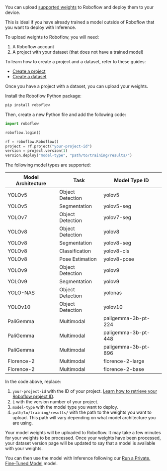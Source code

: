 You can upload [supported weights](/models/supported_models/) to Roboflow and deploy them to your device.

This is ideal if you have already trained a model outside of Roboflow that you want to deploy with Inference.

To upload weights to Roboflow, you will need:

1. A Roboflow account
2. A project with your dataset (that does not have a trained model)

To learn how to create a project and a dataset, refer to these guides:

- [Create a project](https://docs.roboflow.com/datasets/create-a-project)
- [Create a dataset](https://docs.roboflow.com/datasets/create-a-dataset-version)

Once you have a project with a dataset, you can upload your weights.

Install the Roboflow Python package:

```bash
pip install roboflow
```

Then, create a new Python file and add the following code:

```python
import roboflow

roboflow.login()

rf = roboflow.Roboflow()
project = rf.project("your-project-id")
version = project.version(1)
version.deploy("model-type", "path/to/training/results/")
```

The following model types are supported:

|Model Architecture|Task      |Model Type ID                 |
|------------------|----------------|-------------------|
|YOLOv5            |Object Detection|yolov5             |
|YOLOv5            |Segmentation    |yolov5-seg         |
|YOLOv7            |Object Detection|yolov7-seg         |
|YOLOv8            |Object Detection|yolov8             |
|YOLOv8            |Segmentation    |yolov8-seg         |
|YOLOv8            |Classification  |yolov8-cls         |
|YOLOv8            |Pose Estimation |yolov8-pose        |
|YOLOv9            |Object Detection|yolov9             |
|YOLOv9            |Segmentation    |yolov9             |
|YOLO-NAS          |Object Detection|yolonas            |
|YOLOv10           |Object Detection|yolov10            |
|PaliGemma         |Multimodal      |paligemma-3b-pt-224|
|PaliGemma         |Multimodal      |paligemma-3b-pt-448|
|PaliGemma         |Multimodal      |paligemma-3b-pt-896|
|Florence-2        |Multimodal      |florence-2-large   |
|Florence-2        |Multimodal      |florence-2-base    |

In the code above, replace:

1. `your-project-id` with the ID of your project. [Learn how to retrieve your Roboflow project ID](/docs/projects/where_is_my_project_id/).
2. `1` with the version number of your project.
3. `model-type` with the model type you want to deploy.
4. `path/to/training/results/` with the path to the weights you want to upload. This path will vary depending on what model architecture you are using.

Your model weights will be uploaded to Roboflow. It may take a few minutes for your weights to be processed. Once your weights have been processed, your dataset version page will be updated to say that a model is available with your weights.

You can then use the model with Inference following our [Run a Private, Fine-Tuned Model](/quickstart/explore_models/#run-a-private-fine-tuned-model) model.
